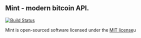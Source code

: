## Mint - modern bitcoin API.

[![Build Status](https://api.travis-ci.org/denpamusic/Mint.svg)](https://travis-ci.org/denpamusic/Mint)

Mint is open-sourced software licensed under the [MIT license](http://opensource.org/licenses/MIT)u
